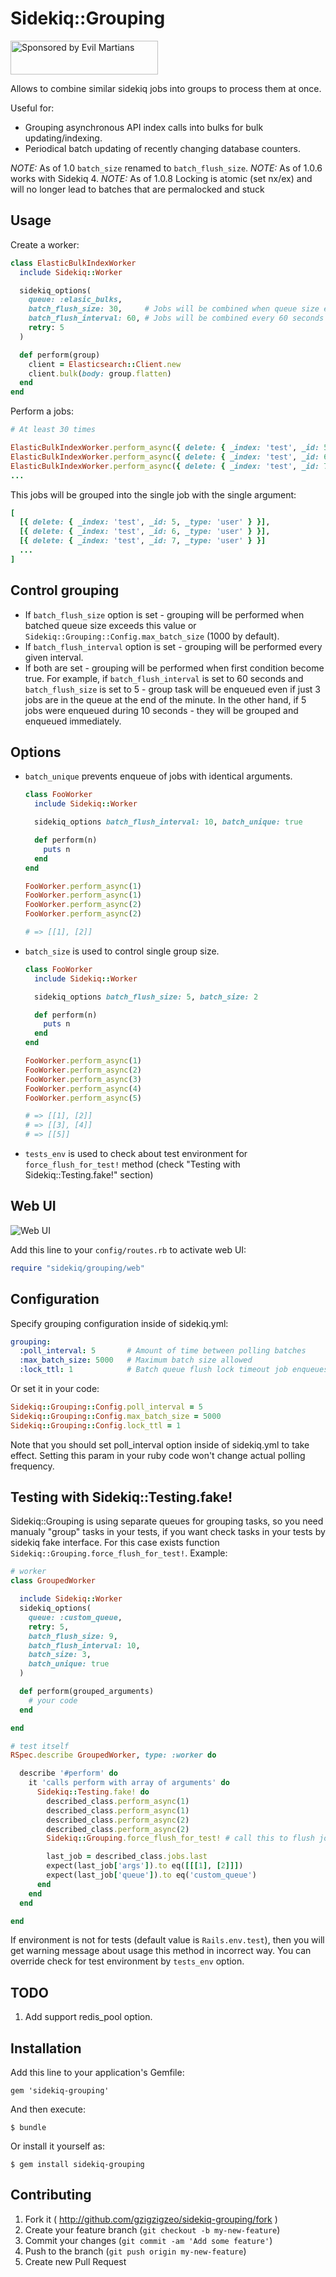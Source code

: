 # Sidekiq::Grouping

<a href="https://evilmartians.com/?utm_source=sidekiq-grouping-gem">
<img src="https://evilmartians.com/badges/sponsored-by-evil-martians.svg" alt="Sponsored by Evil Martians" width="236" height="54">
</a>

Allows to combine similar sidekiq jobs into groups to process them at once.

Useful for:
* Grouping asynchronous API index calls into bulks for bulk updating/indexing.
* Periodical batch updating of recently changing database counters.

*NOTE:* As of 1.0 `batch_size` renamed to `batch_flush_size`.
*NOTE:* As of 1.0.6 works with Sidekiq 4.
*NOTE:* As of 1.0.8 Locking is atomic (set nx/ex) and will no longer lead to batches that are permalocked and stuck

## Usage

Create a worker:

```ruby
class ElasticBulkIndexWorker
  include Sidekiq::Worker

  sidekiq_options(
    queue: :elasic_bulks,
    batch_flush_size: 30,     # Jobs will be combined when queue size exceeds 30
    batch_flush_interval: 60, # Jobs will be combined every 60 seconds
    retry: 5
  )

  def perform(group)
    client = Elasticsearch::Client.new
    client.bulk(body: group.flatten)
  end
end
```

Perform a jobs:

```ruby
# At least 30 times

ElasticBulkIndexWorker.perform_async({ delete: { _index: 'test', _id: 5, _type: 'user' } })
ElasticBulkIndexWorker.perform_async({ delete: { _index: 'test', _id: 6, _type: 'user' } })
ElasticBulkIndexWorker.perform_async({ delete: { _index: 'test', _id: 7, _type: 'user' } })
...
```

This jobs will be grouped into the single job with the single argument:

```ruby
[
  [{ delete: { _index: 'test', _id: 5, _type: 'user' } }],
  [{ delete: { _index: 'test', _id: 6, _type: 'user' } }],
  [{ delete: { _index: 'test', _id: 7, _type: 'user' } }]
  ...
]
```

## Control grouping

- If `batch_flush_size` option is set - grouping will be performed when batched queue size exceeds this value or `Sidekiq::Grouping::Config.max_batch_size` (1000 by default).
- If `batch_flush_interval` option is set - grouping will be performed every given interval.
- If both are set - grouping will be performed when first condition become true. For example, if `batch_flush_interval` is set to 60 seconds and `batch_flush_size` is set to 5 - group task will be enqueued even if just 3 jobs are in the queue at the end of the minute. In the other hand, if 5 jobs were enqueued during 10 seconds - they will be grouped and enqueued immediately.

## Options

- `batch_unique` prevents enqueue of jobs with identical arguments.

  ```ruby
  class FooWorker
    include Sidekiq::Worker

    sidekiq_options batch_flush_interval: 10, batch_unique: true

    def perform(n)
      puts n
    end
  end

  FooWorker.perform_async(1)
  FooWorker.perform_async(1)
  FooWorker.perform_async(2)
  FooWorker.perform_async(2)

  # => [[1], [2]]
  ```

- `batch_size` is used to control single group size.

  ```ruby
  class FooWorker
    include Sidekiq::Worker

    sidekiq_options batch_flush_size: 5, batch_size: 2

    def perform(n)
      puts n
    end
  end

  FooWorker.perform_async(1)
  FooWorker.perform_async(2)
  FooWorker.perform_async(3)
  FooWorker.perform_async(4)
  FooWorker.perform_async(5)

  # => [[1], [2]]
  # => [[3], [4]]
  # => [[5]]
  ```

- `tests_env` is used to check about test environment for `force_flush_for_test!` method (check "Testing with Sidekiq::Testing.fake!" section)

## Web UI

![Web UI](web.png)

Add this line to your `config/routes.rb` to activate web UI:

```ruby
require "sidekiq/grouping/web"
```

## Configuration

Specify grouping configuration inside of sidekiq.yml:

```yml
grouping:
  :poll_interval: 5       # Amount of time between polling batches
  :max_batch_size: 5000   # Maximum batch size allowed
  :lock_ttl: 1            # Batch queue flush lock timeout job enqueues
```

Or set it in your code:

```ruby
Sidekiq::Grouping::Config.poll_interval = 5
Sidekiq::Grouping::Config.max_batch_size = 5000
Sidekiq::Grouping::Config.lock_ttl = 1
```

Note that you should set poll_interval option inside of sidekiq.yml to take effect. Setting this param in your ruby code won't change actual polling frequency.

## Testing with Sidekiq::Testing.fake!

Sidekiq::Grouping is using separate queues for grouping tasks, so you need manualy "group" tasks in your tests, if you want check tasks in your tests by sidekiq fake interface. For this case exists function `Sidekiq::Grouping.force_flush_for_test!`. Example:

```ruby
# worker
class GroupedWorker

  include Sidekiq::Worker
  sidekiq_options(
    queue: :custom_queue,
    retry: 5,
    batch_flush_size: 9,
    batch_flush_interval: 10,
    batch_size: 3,
    batch_unique: true
  )

  def perform(grouped_arguments)
    # your code
  end

end

# test itself
RSpec.describe GroupedWorker, type: :worker do

  describe '#perform' do
    it 'calls perform with array of arguments' do
      Sidekiq::Testing.fake! do
        described_class.perform_async(1)
        described_class.perform_async(1)
        described_class.perform_async(2)
        described_class.perform_async(2)
        Sidekiq::Grouping.force_flush_for_test! # call this to flush job in queue

        last_job = described_class.jobs.last
        expect(last_job['args']).to eq([[[1], [2]]])
        expect(last_job['queue']).to eq('custom_queue')
      end
    end
  end

end

```

If environment is not for tests (default value is `Rails.env.test`), then you will get warning message about usage this method in incorrect way. You can override check for test environment by `tests_env` option.

## TODO

1. Add support redis_pool option.

## Installation

Add this line to your application's Gemfile:

    gem 'sidekiq-grouping'

And then execute:

    $ bundle

Or install it yourself as:

    $ gem install sidekiq-grouping

## Contributing

1. Fork it ( http://github.com/gzigzigzeo/sidekiq-grouping/fork )
2. Create your feature branch (`git checkout -b my-new-feature`)
3. Commit your changes (`git commit -am 'Add some feature'`)
4. Push to the branch (`git push origin my-new-feature`)
5. Create new Pull Request
